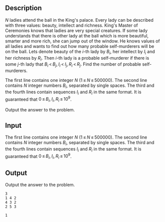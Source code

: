 ## Description

<div><p><span class="tex-span"><i>N</i></span> ladies attend the ball in the King's palace. Every lady can be described with three values: beauty, intellect and richness. King's Master of Ceremonies knows that ladies are very special creatures. If some lady understands that there is other lady at the ball which is more beautiful, smarter and more rich, she can jump out of the window. He knows values of all ladies and wants to find out how many probable self-murderers will be on the ball. Lets denote beauty of the <span class="tex-span"><i>i</i></span>-th lady by <span class="tex-span"><i>B</i><sub class="lower-index"><i>i</i></sub></span>, her intellect by <span class="tex-span"><i>I</i><sub class="lower-index"><i>i</i></sub></span> and her richness by <span class="tex-span"><i>R</i><sub class="lower-index"><i>i</i></sub></span>. Then <span class="tex-span"><i>i</i></span>-th lady is a probable self-murderer if there is some <span class="tex-span"><i>j</i></span>-th lady that <span class="tex-span"><i>B</i><sub class="lower-index"><i>i</i></sub> &lt; <i>B</i><sub class="lower-index"><i>j</i></sub>, <i>I</i><sub class="lower-index"><i>i</i></sub> &lt; <i>I</i><sub class="lower-index"><i>j</i></sub>, <i>R</i><sub class="lower-index"><i>i</i></sub> &lt; <i>R</i><sub class="lower-index"><i>j</i></sub></span>. Find the number of probable self-murderers.</p></div><div class="input-specification"><p>The first line contains one integer <span class="tex-span"><i>N</i></span> (<span class="tex-span">1 ≤ <i>N</i> ≤ 500000</span>). The second line contains <span class="tex-span"><i>N</i></span> integer numbers <span class="tex-span"><i>B</i><sub class="lower-index"><i>i</i></sub></span>, separated by single spaces. The third and the fourth lines contain sequences <span class="tex-span"><i>I</i><sub class="lower-index"><i>i</i></sub></span> and <span class="tex-span"><i>R</i><sub class="lower-index"><i>i</i></sub></span> in the same format. It is guaranteed that <span class="tex-span">0 ≤ <i>B</i><sub class="lower-index"><i>i</i></sub>, <i>I</i><sub class="lower-index"><i>i</i></sub>, <i>R</i><sub class="lower-index"><i>i</i></sub> ≤ 10<sup class="upper-index">9</sup></span>.</p></div><div class="output-specification"><p>Output the answer to the problem.</p></div>

## Input

<p>The first line contains one integer <span class="tex-span"><i>N</i></span> (<span class="tex-span">1 ≤ <i>N</i> ≤ 500000</span>). The second line contains <span class="tex-span"><i>N</i></span> integer numbers <span class="tex-span"><i>B</i><sub class="lower-index"><i>i</i></sub></span>, separated by single spaces. The third and the fourth lines contain sequences <span class="tex-span"><i>I</i><sub class="lower-index"><i>i</i></sub></span> and <span class="tex-span"><i>R</i><sub class="lower-index"><i>i</i></sub></span> in the same format. It is guaranteed that <span class="tex-span">0 ≤ <i>B</i><sub class="lower-index"><i>i</i></sub>, <i>I</i><sub class="lower-index"><i>i</i></sub>, <i>R</i><sub class="lower-index"><i>i</i></sub> ≤ 10<sup class="upper-index">9</sup></span>.</p>

## Output

<p>Output the answer to the problem.</p>





```input1
3
1 4 2
4 3 2
2 5 3

```




```output1
1

```


